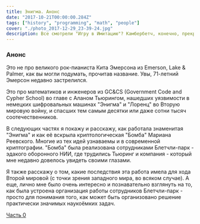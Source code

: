 ```yaml
---
title: Энигма. Анонс
date: "2017-10-21T00:00:00.284Z"
tags: ["history", "programming", "math", "people"]
cover: "./photo_2017-12-29_23-39-24.jpg"
description: Все смотрели "Игру в Имитацию"? Камбербетч, конечно, прекрасен, а в жизни, конечно, всё было не так. Этот пост про математиков и инженеров из GC&CS (Government Code and Cypher School) во главе с Аланом Тьюрингом, нашедших уязвимости в немецких шифровальных машинах \"Энигма\" и \"Лоренц\" во Вторую мировую войну, и спасших тем самым десятки или даже сотни тысяч соотечественников.
---
```


<!-- -->
<div>
  <h3>Анонс</h3>
  <p>
    Это не про великого рок-пианиста Кита Эмерсона из Emerson, Lake & Palmer, как вы могли подумать, прочитав название. Увы, 71-летний Эмерсон недавно застрелился.
  </p>
  <p>
    Это про математиков и инженеров из GC&CS (Government Code and Cypher School) во главе с Аланом Тьюрингом, нашедших уязвимости в немецких шифровальных машинах "Энигма" и "Лоренц" во Вторую мировую войну, и спасших тем самым десятки или даже сотни тысяч соотечественников.
  </p>
  <p>
    В следующих частях я покажу и расскажу, как работала знаменитая "Энигма" и как её вскрыла криптологическая "Бомба" Мариана Реевского. Многие из тех идей узнаваемы и в современной криптографии. "Бомба" была реализована сотрудниками Блетчли-парк - эдакого оборонного НИИ, где трудились Тьюринг и компания - который мне недавно довелось увидеть своими глазами.
  </p>
  <p>
    Я также расскажу о том, какие последствия эта работа имела для хода Второй мировой (с точки зрения западного мира, во всяком случае). А еще, лично мне было очень интересно и познавательно взглянуть на то, как была устроена организация работы сотрудников Блетчли-парк - просто для понимания того, как может быть организовано решение практически значимых наукоёмких задач.
  </p>
  <a href="/blog/2017-10-25-1">Часть 0</a>
</div>